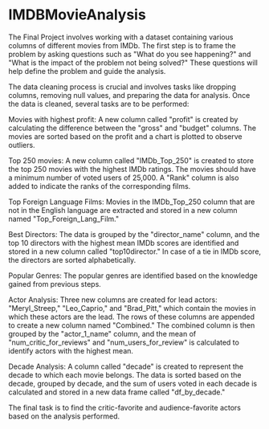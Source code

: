 # IMDBMovieAnalysis

The Final Project involves working with a dataset containing various columns of different movies from IMDb. The first step is to frame the problem by asking questions such as "What do you see happening?" and "What is the impact of the problem not being solved?" These questions will help define the problem and guide the analysis.

The data cleaning process is crucial and involves tasks like dropping columns, removing null values, and preparing the data for analysis. Once the data is cleaned, several tasks are to be performed:

Movies with highest profit: A new column called "profit" is created by calculating the difference between the "gross" and "budget" columns. The movies are sorted based on the profit and a chart is plotted to observe outliers.

Top 250 movies: A new column called "IMDb_Top_250" is created to store the top 250 movies with the highest IMDb ratings. The movies should have a minimum number of voted users of 25,000. A "Rank" column is also added to indicate the ranks of the corresponding films.

Top Foreign Language Films: Movies in the IMDb_Top_250 column that are not in the English language are extracted and stored in a new column named "Top_Foreign_Lang_Film."

Best Directors: The data is grouped by the "director_name" column, and the top 10 directors with the highest mean IMDb scores are identified and stored in a new column called "top10director." In case of a tie in IMDb score, the directors are sorted alphabetically.

Popular Genres: The popular genres are identified based on the knowledge gained from previous steps.

Actor Analysis: Three new columns are created for lead actors: "Meryl_Streep," "Leo_Caprio," and "Brad_Pitt," which contain the movies in which these actors are the lead. The rows of these columns are appended to create a new column named "Combined." The combined column is then grouped by the "actor_1_name" column, and the mean of "num_critic_for_reviews" and "num_users_for_review" is calculated to identify actors with the highest mean.

Decade Analysis: A column called "decade" is created to represent the decade to which each movie belongs. The data is sorted based on the decade, grouped by decade, and the sum of users voted in each decade is calculated and stored in a new data frame called "df_by_decade."

The final task is to find the critic-favorite and audience-favorite actors based on the analysis performed.
